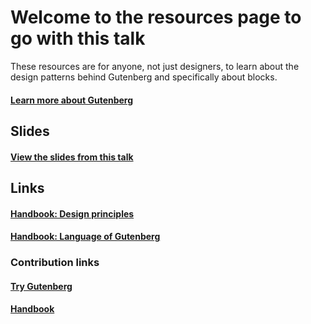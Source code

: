 # Welcome to the resources page to go with this talk

These resources are for anyone, not just designers, to learn about the design patterns behind Gutenberg and specifically about blocks.

#### [Learn more about Gutenberg](https://wordpress.org/gutenberg/)

## Slides

#### [View the slides from this talk](https://github.com/karmatosed/talk-gutenberg-anatomyofablock/blob/master/anatomyofablock.pdf)

## Links

#### [Handbook: Design principles](https://wordpress.org/gutenberg/handbook/reference/design-principles/)
#### [Handbook: Language of Gutenberg](https://wordpress.org/gutenberg/handbook/language/)

### Contribution links

#### [Try Gutenberg](http://wordpress.org/plugins/gutenberg) 
#### [Handbook](https://wordpress.org/gutenberg/handbook/)
